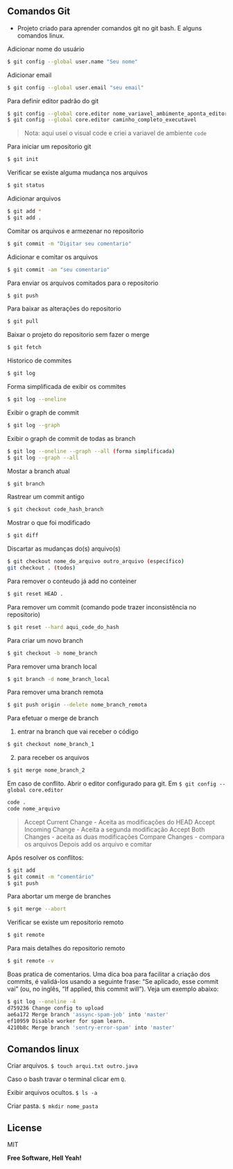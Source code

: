 ## Comandos Git
* Projeto criado para aprender comandos git no git bash. E alguns comandos linux.

Adicionar nome do usuário
```sh
$ git config --global user.name "Seu nome"
```

Adicionar email
```sh
$ git config --global user.email "seu email"
```

Para definir editor padrão do git
```sh
$ git config --global core.editor nome_variavel_ambimente_aponta_editor
$ git config --global core.editor caminho_completo_executavel
```
> Nota: aqui usei o visual code e criei a variavel de ambiente `code`

Para iniciar um repositorio git 
```sh
$ git init
```

Verificar se existe alguma mudança nos arquivos
```sh
$ git status
```

Adicionar arquivos 
```sh
$ git add *
$ git add .
```

Comitar os arquivos e armezenar no repositorio
```sh
$ git commit -m "Digitar seu comentario"
```

Adicionar e comitar os arquivos
```sh
$ git commit -am "seu comentario"
```

Para enviar os arquivos comitados para o repositorio
```sh
$ git push
```

Para baixar as alterações do repositorio
```sh
$ git pull
```

Baixar o projeto do repositorio sem fazer o merge
```sh
$ git fetch
```

Historico de commites
```sh
$ git log
```

Forma simplificada de exibir os commites
```sh
$ git log --oneline
```

Exibir o graph de commit
```sh
$ git log --graph
```

Exibir o graph de commit de todas as branch
```sh
$ git log --oneline --graph --all (forma simplificada)
$ git log --graph --all
```

Mostar a branch atual
```sh
$ git branch
```

Rastrear um commit antigo
```sh
$ git checkout code_hash_branch
```

Mostrar o que foi modificado
```sh
$ git diff
```

Discartar as mudanças do(s) arquivo(s)
```sh
$ git checkout nome_do_arquivo outro_arquivo (específico)
git checkout . (todos)
```

Para remover o conteudo já add no conteiner
```sh
$ git reset HEAD .
```

Para remover um commit (comando pode trazer inconsistência no repositorio)
```sh
$ git reset --hard aqui_code_do_hash
```

Para criar um novo branch
```sh
$ git checkout -b nome_branch
```

Para remover uma branch local
```sh
$ git branch -d nome_branch_local
```

Para remover uma branch remota
```sh
$ git push origin --delete nome_branch_remota
```

Para efetuar o merge de branch
1) entrar na branch que vai receber o código
```sh
$ git checkout nome_branch_1
```

2) para receber os arquivos
```sh
$ git merge nome_branch_2
```

Em caso de conflito. Abrir o editor configurado para git. Em `$ git config --global core.editor`
```sh
code .
code nome_arquivo
```
> Accept Current Change - Aceita as modificações do HEAD
> Accept Incoming Change - Aceita a segunda modificação
> Accept Both Changes - aceita as duas modificações
> Compare Changes - compara os arquivos
> Depois add os arquivo e comitar

Após resolver os conflitos: 
```sh
$ git add
$ git commit -m "comentário"
$ git push
```

Para abortar um merge de branches
```sh
$ git merge --abort
```

Verificar se existe um repositorio remoto
```sh
$ git remote
```

Para mais detalhes do repositorio remoto
```sh
$ git remote -v
```

Boas pratica de comentarios. Uma dica boa para facilitar a criação dos commits, é validá-los usando a seguinte frase: “Se aplicado, esse commit vai” (ou, no inglês, “If applied, this commit will”). Veja um exemplo abaixo:
```sh
$ git log --oneline -4 
d759236 Change config to upload 
ae6a172 Merge branch 'assync-spam-job' into 'master' 
ef10959 Disable worker for spam learn. 
4210b8c Merge branch 'sentry-error-spam' into 'master'
```

## Comandos linux

Criar arquivos. `$ touch arqui.txt outro.java`

Caso o bash travar o terminal clicar em `Q`.

Exibir arquivos ocultos. `$ ls -a`

Criar pasta. `$ mkdir nome_pasta`



## License

MIT

**Free Software, Hell Yeah!**

